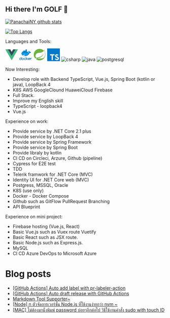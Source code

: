 ## Hi there I'm GOLF 👋

[![PanachaiNY github stats](https://github-readme-stats.vercel.app/api?username=panachainy&show_icons=true&hide=contribs)](https://github.com/panachainy)

[![Top Langs](https://github-readme-stats.vercel.app/api/top-langs/?username=panachainy&layout=compact)](https://github.com/panachainy)

Languages and Tools:

<p align="left">
<img height="40" width="40" src="https://raw.githubusercontent.com/github/explore/80688e429a7d4ef2fca1e82350fe8e3517d3494d/topics/vue/vue.png" />
<img height="40" width="40" src="https://raw.githubusercontent.com/github/explore/80688e429a7d4ef2fca1e82350fe8e3517d3494d/topics/docker/docker.png" />
<img height="40" width="40" src="https://raw.githubusercontent.com/github/explore/80688e429a7d4ef2fca1e82350fe8e3517d3494d/topics/spring-boot/spring-boot.png" />
<img height="40" width="40" src="https://raw.githubusercontent.com/github/explore/80688e429a7d4ef2fca1e82350fe8e3517d3494d/topics/typescript/typescript.png" />
<img src="https://devicons.github.io/devicon/devicon.git/icons/csharp/csharp-original.svg" alt="csharp" width="40" height="40"/>
<img src="https://devicons.github.io/devicon/devicon.git/icons/java/java-original-wordmark.svg" alt="java" width="40" height="40"/>
<img src="https://devicons.github.io/devicon/devicon.git/icons/postgresql/postgresql-original-wordmark.svg" alt="postgresql" width="40" height="40"/>
</p>

Now Interesting:

- Develop role with Backend TypeScript, Vue.js, Spring Boot (kotlin or java), LoopBack 4
- K8S AWS GoogleClound HuaweiCloud Firebase
- Full Stack.
- Improve my English skill
- TypeScript - loopback4
- Vue.js

Experience on work:

- Provide service by .NET Core 2.1 plus
- Provide service by LoopBack 4
- Provide service by Spring Framework
- Provide service by Spring Boot
- Provide libraly by kotlin
- CI CD on Circleci, Arzure, Github (pipeline)
- Cypress for E2E test
- TDD
- Telerik framwork for .NET Core (MVC)
- Identity UI for .NET Core web (MVC)
- Postgress, MSSQL, Oracle
- K8S (use only)
- Docker - Docker Compose
- Github such as GitFlow PullRequest Branching
- API Blueprint

Experience on mini project:

- Firebase hosting (Vue.js, React)
- Basic Vue.js such as Vuex route Vuetify
- Basic React such as JSX route.
- Basic Node.js such as Express.js.
- MySQL
- CI CD Azure DevOps to Microsoft Azure

# Blog posts
<!-- BLOG-POST-LIST:START -->
- [[GitHub Actions] Auto add label with pr-labeler-action](https://medium.com/@panachai-ny/github-actions-auto-add-label-with-pr-labeler-action-ba38e09c3d4c?source=rss-a8381aa83da7------2)
- [[GitHub Actions] Auto draft release with GitHub Actions](https://medium.com/@panachai-ny/github-actions-auto-draft-release-with-github-actions-fae5a532029?source=rss-a8381aa83da7------2)
- [Markdown Tool Supporter~](https://medium.com/@panachai-ny/markdown-tool-supporter-cdba1ae85dee?source=rss-a8381aa83da7------2)
- [[Node] n ตัวจัดการเวอร์ชั่น Node.js ที่ใช้งานง่ายกว่า nvm ~](https://medium.com/@panachai-ny/node-n-%E0%B8%95%E0%B8%B1%E0%B8%A7%E0%B8%88%E0%B8%B1%E0%B8%94%E0%B8%81%E0%B8%B2%E0%B8%A3%E0%B9%80%E0%B8%A7%E0%B8%AD%E0%B8%A3%E0%B9%8C%E0%B8%8A%E0%B8%B1%E0%B9%88%E0%B8%99-node-js-%E0%B8%97%E0%B8%B5%E0%B9%88%E0%B9%83%E0%B8%8A%E0%B9%89%E0%B8%87%E0%B8%B2%E0%B8%99%E0%B8%87%E0%B9%88%E0%B8%B2%E0%B8%A2%E0%B8%81%E0%B8%A7%E0%B9%88%E0%B8%B2-nvm-5452e07239b1?source=rss-a8381aa83da7------2)
- [[MAC] ไม่ต้องมานั่งพิมพ์ password บ่อยๆอีกต่อไป วิธีใช้งานคำสั่ง sudo with touch ID](https://medium.com/@panachai-ny/mac-%E0%B9%84%E0%B8%A1%E0%B9%88%E0%B8%95%E0%B9%89%E0%B8%AD%E0%B8%87%E0%B8%A1%E0%B8%B2%E0%B8%99%E0%B8%B1%E0%B9%88%E0%B8%87%E0%B8%9E%E0%B8%B4%E0%B8%A1%E0%B8%9E%E0%B9%8C-password-%E0%B8%9A%E0%B9%88%E0%B8%AD%E0%B8%A2%E0%B9%86%E0%B8%AD%E0%B8%B5%E0%B8%81%E0%B8%95%E0%B9%88%E0%B8%AD%E0%B9%84%E0%B8%9B-%E0%B8%A7%E0%B8%B4%E0%B8%98%E0%B8%B5%E0%B9%83%E0%B8%8A%E0%B9%89%E0%B8%87%E0%B8%B2%E0%B8%99%E0%B8%84%E0%B8%B3%E0%B8%AA%E0%B8%B1%E0%B9%88%E0%B8%87-sudo-with-touch-id-44d1b5eea7d9?source=rss-a8381aa83da7------2)
<!-- BLOG-POST-LIST:END -->

<!--
**panachainy/panachainy** is a ✨ _special_ ✨ repository because its `README.md` (this file) appears on your GitHub profile.

Here are some ideas to get you started:

- 🔭 I’m currently working on ...
- 🌱 I’m currently learning ...
- 👯 I’m looking to collaborate on ...
- 🤔 I’m looking for help with ...
- 💬 Ask me about ...
- 📫 How to reach me: ...
- 😄 Pronouns: ...
- ⚡ Fun fact: ...
-->
